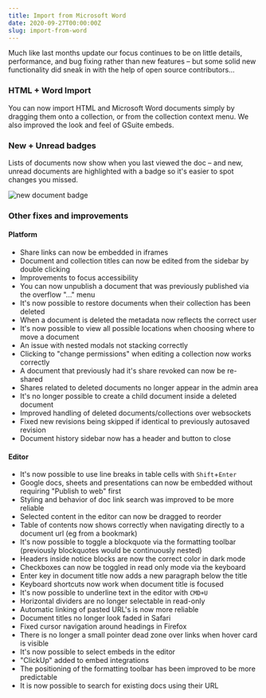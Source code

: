 ```yaml
---
title: Import from Microsoft Word
date: 2020-09-27T00:00:00Z
slug: import-from-word
---
```


Much like last months update our focus continues to be on little details, performance, and bug fixing rather than new features – but some solid new functionality did sneak in with the help of open source contributors…

### HTML + Word Import

You can now import HTML and Microsoft Word documents simply by dragging them onto a collection, or from the collection context menu. We also improved the look and feel of GSuite embeds.


### New + Unread badges

Lists of documents now show when you last viewed the doc – and new, unread documents are highlighted with a badge so it's easier to spot changes you missed.

![new document badge](/images/new-badge.png)


### Other fixes and improvements

#### Platform

- Share links can now be embedded in iframes
- Document and collection titles can now be edited from the sidebar by double clicking
- Improvements to focus accessibility
- You can now unpublish a document that was previously published via the overflow "..." menu
- It's now possible to restore documents when their collection has been deleted
- When a document is deleted the metadata now reflects the correct user
- It's now possible to view all possible locations when choosing where to move a document
- An issue with nested modals not stacking correctly
- Clicking to "change permissions" when editing a collection now works correctly
- A document that previously had it's share revoked can now be re-shared
- Shares related to deleted documents no longer appear in the admin area
- It's no longer possible to create a child document inside a deleted document
- Improved handling of deleted documents/collections over websockets
- Fixed new revisions being skipped if identical to previously autosaved revision
- Document history sidebar now has a header and button to close

#### Editor

- It's now possible to use line breaks in table cells with `Shift`+`Enter` 
- Google docs, sheets and presentations can now be embedded without requiring "Publish to web" first
- Styling and behavior of doc link search was improved to be more reliable
- Selected content in the editor can now be dragged to reorder
- Table of contents now shows correctly when navigating directly to a document url (eg from a bookmark)
- It's now possible to toggle a blockquote via the formatting toolbar (previously blockquotes would be continuously nested)
- Headers inside notice blocks are now the correct color in dark mode
- Checkboxes can now be toggled in read only mode via the keyboard
- Enter key in document title now adds a new paragraph below the title
- Keyboard shortcuts now work when document title is focused
- It's now possible to underline text in the editor with `CMD+U`
- Horizontal dividers are no longer selectable in read-only
- Automatic linking of pasted URL's is now more reliable
- Document titles no longer look faded in Safari
- Fixed cursor navigation around headings in Firefox
- There is no longer a small pointer dead zone over links when hover card is visible
- It's now possible to select embeds in the editor
- "ClickUp" added to embed integrations
- The positioning of the formatting toolbar has been improved to be more predictable
- It is now possible to search for existing docs using their URL
